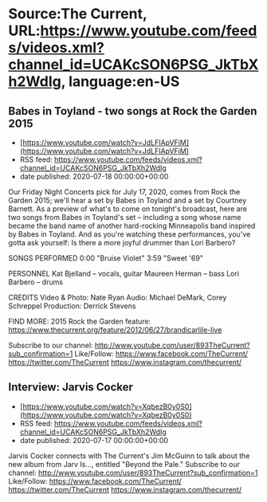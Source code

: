 # Source:The Current, URL:https://www.youtube.com/feeds/videos.xml?channel_id=UCAKcSON6PSG_JkTbXh2WdIg, language:en-US

## Babes in Toyland - two songs at Rock the Garden 2015
 - [https://www.youtube.com/watch?v=JdLFIApVFiM](https://www.youtube.com/watch?v=JdLFIApVFiM)
 - RSS feed: https://www.youtube.com/feeds/videos.xml?channel_id=UCAKcSON6PSG_JkTbXh2WdIg
 - date published: 2020-07-18 00:00:00+00:00

Our Friday Night Concerts pick for July 17, 2020, comes from Rock the Garden 2015; we'll hear a set by Babes in Toyland and a set by Courtney Barnett. As a preview of what's to come on tonight's broadcast, here are two songs from Babes in Toyland's set – including a song whose name became the band name of another hard-rocking Minneapolis band inspired by Babes in Toyland. And as you're watching these performances, you've gotta ask yourself: Is there a more joyful drummer than Lori Barbero? 

SONGS PERFORMED
0:00 "Bruise Violet"
3:59 "Sweet '69"

PERSONNEL
Kat Bjelland – vocals, guitar
Maureen Herman – bass 
Lori Barbero – drums 

CREDITS
Video & Photo: Nate Ryan
Audio: Michael DeMark, Corey Schreppel
Production: Derrick Stevens

FIND MORE:
2015 Rock the Garden feature: https://www.thecurrent.org/feature/2012/06/27/brandicarlile-live

Subscribe to our channel:
http://www.youtube.com/user/893TheCurrent?sub_confirmation=1
Like/Follow:
https://www.facebook.com/TheCurrent/
https://twitter.com/TheCurrent
https://www.instagram.com/thecurrent/

## Interview: Jarvis Cocker
 - [https://www.youtube.com/watch?v=XqbezB0y0S0](https://www.youtube.com/watch?v=XqbezB0y0S0)
 - RSS feed: https://www.youtube.com/feeds/videos.xml?channel_id=UCAKcSON6PSG_JkTbXh2WdIg
 - date published: 2020-07-17 00:00:00+00:00

Jarvis Cocker connects with The Current's Jim McGuinn to talk about the new album from Jarv Is..., entitled "Beyond the Pale."
Subscribe to our channel:
http://www.youtube.com/user/893TheCurrent?sub_confirmation=1
Like/Follow:
https://www.facebook.com/TheCurrent/
https://twitter.com/TheCurrent
https://www.instagram.com/thecurrent/

